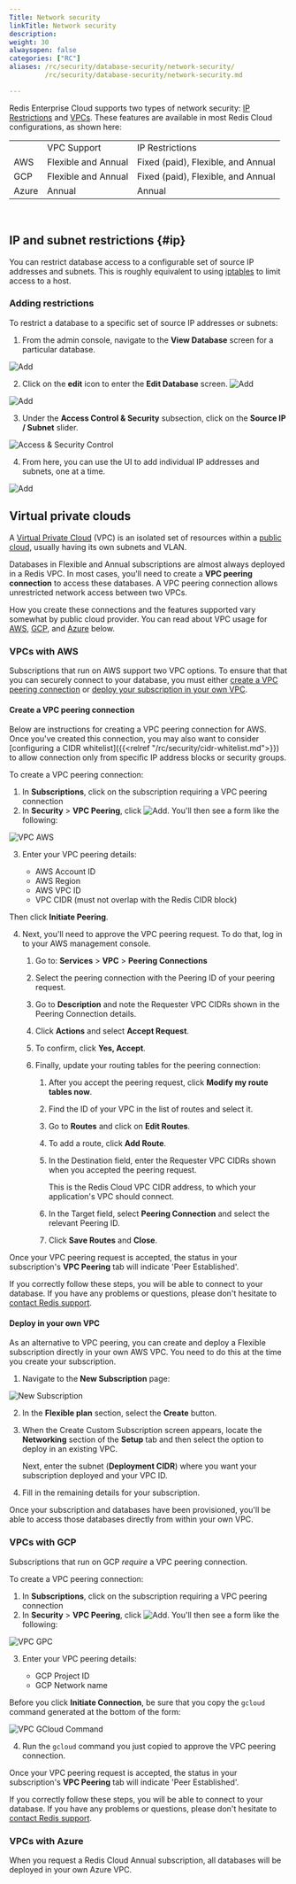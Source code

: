 ```yaml
---
Title: Network security
linkTitle: Network security
description:
weight: 30
alwaysopen: false
categories: ["RC"]
aliases: /rc/security/database-security/network-security/
         /rc/security/database-security/network-security.md

---
```


Redis Enterprise Cloud supports two types of network security: [IP Restrictions](#ip) and [VPCs](#virtual-private-clouds). These features are available in most Redis Cloud configurations, as shown here:

<table>
<tbody>
<tr style="height: 23px;">
<td style="height: 23px;">&nbsp;</td>
<td style="height: 23px;">VPC Support</td>
<td style="height: 23px;">IP Restrictions</td>
</tr>
<tr style="height: 23px;">
<td style="height: 23px;">AWS</td>
<td style="height: 23px;">Flexible and Annual</td>
<td style="height: 23px;">Fixed (paid), Flexible, and Annual</td>
</tr>
<tr style="height: 23px;">
<td style="height: 23px;">GCP</td>
<td style="height: 23px;">Flexible and Annual</td>
<td style="height: 23px;">Fixed (paid), Flexible, and Annual</td>
</tr>
<tr style="height: 23px;">
<td style="height: 23px;">Azure</td>
<td style="height: 23px;">Annual</td>
<td style="height: 23px;">Annual</td>
</tr>
</tbody>
</table>
<p>&nbsp;</p>

## IP and subnet restrictions {#ip}

You can restrict database access to a configurable
set of source IP addresses and subnets. This is roughly equivalent
to using [iptables](https://en.wikipedia.org/wiki/Iptables) to limit access to a host.

### Adding restrictions

To restrict a database to a specific set of source IP addresses or subnets:

1. From the admin console, navigate to the **View Database** screen for a particular database.

![Add](/images/rc/view-db.png#no-click "View Database")

2. Click on the **edit** icon to enter the **Edit Database** screen. ![Add](/images/rc/icon_edit.png#no-click "Edit")

![Add](/images/rc/edit-db.png#no-click "Edit Database")

3. Under the **Access Control & Security** subsection, click on the **Source IP / Subnet** slider.

![Access & Security Control](/images/rc/access-control-security.png "Access Control / Security")

4. From here, you can use the UI to add individual IP addresses and subnets, one at a time.

![Add](/images/rc/source-ip-subnet.png "Source IP / Subnet")

## Virtual private clouds

A [Virtual Private Cloud](https://en.wikipedia.org/wiki/Virtual_private_cloud) (VPC) is an isolated set of resources within a [public cloud](https://en.wikipedia.org/wiki/Cloud_computing#Public_cloud), usually having its own subnets and VLAN.

Databases in Flexible and Annual subscriptions are almost always deployed in a Redis VPC. In most cases, you'll need to create a **VPC peering connection** to access these databases. A VPC peering connection allows unrestricted network access between two VPCs.

How you create these connections and the features supported vary somewhat by public cloud provider. You can read about VPC usage for [AWS](#vpcs-with-aws), [GCP](#vpcs-with-gcp), and [Azure](#vpcs-with-azure) below.

### VPCs with AWS

Subscriptions that run on AWS support two VPC options. To ensure that that you can securely connect to your database, you must either [create a VPC peering connection](#creating-a-vpc-peering-connection) or [deploy your subscription in your own VPC](#deploying-in-your-own-vpc).

#### Create a VPC peering connection

Below are instructions for creating a VPC peering connection for AWS. Once you've created this connection, you may also want to consider [configuring a CIDR whitelist]({{<relref "/rc/security/cidr-whitelist.md">}}) to allow connection only from specific IP address blocks or security groups.

To create a VPC peering connection:

1. In **Subscriptions**, click on the subscription requiring a VPC peering connection
2. In **Security** > **VPC Peering**, click ![Add](/images/rs/icon_add.png#no-click "Add"). You'll then see a form like the following:

![VPC AWS](/images/rc/vpc-aws.png "VPC AWS")

3. Enter your VPC peering details:

    - AWS Account ID
    - AWS Region
    - AWS VPC ID
    - VPC CIDR (must not overlap with the Redis CIDR block)

Then click **Initiate Peering**.

4. Next, you'll need to approve the VPC peering request. To do that, log in to your AWS management console.

      1. Go to: **Services** > **VPC** > **Peering Connections**
      1. Select the peering connection with the Peering ID of your peering request.
      1. Go to **Description** and note the Requester VPC CIDRs shown in the Peering Connection details.
      1. Click **Actions** and select **Accept Request**.
      1. To confirm, click **Yes, Accept**.
      1. Finally, update your routing tables for the peering connection:

            1. After you accept the peering request, click **Modify my route tables now**.
            1. Find the ID of your VPC in the list of routes and select it.
            1. Go to **Routes** and click on **Edit Routes**.
            1. To add a route, click **Add Route**.
            1. In the Destination field, enter the Requester VPC CIDRs shown when you accepted the peering request.

               This is the Redis Cloud VPC CIDR address, to which your application's VPC should connect.

            1. In the Target field, select **Peering Connection** and select the relevant Peering ID.
            1. Click **Save Routes** and **Close**.

Once your VPC peering request is accepted, the status in your subscription's **VPC Peering** tab will indicate 'Peer Established'.

If you correctly follow these steps, you will be able to connect to your database. If you have any problems or questions,
please don't hesitate to [contact Redis support](https://redislabs.com/company/support/).

#### Deploy in your own VPC

As an alternative to VPC peering, you can create and deploy a Flexible subscription directly in your own AWS VPC. You need to do this at the time you create your subscription.

1. Navigate to the **New Subscription** page:

![New Subscription](/images/rc/new-subscription.png "New Subscription")

2. In the **Flexible plan** section, select the **Create** button.

3.  When the Create Custom Subscription screen appears, locate the **Networking** section of the **Setup** tab and then select the option to deploy in an existing VPC.

    Next, enter the subnet (**Deployment CIDR**) where you want your subscription deployed and your VPC ID.

4.  Fill in the remaining details for your subscription.

Once your subscription and databases have been provisioned, you'll be able to access those databases directly from within your own VPC.

### VPCs with GCP

Subscriptions that run on GCP *require* a VPC peering connection.

To create a VPC peering connection:

1. In **Subscriptions**, click on the subscription requiring a VPC peering connection
2. In **Security** > **VPC Peering**, click ![Add](/images/rs/icon_add.png#no-click "Add"). You'll then see a form like the following:

![VPC GPC](/images/rc/vpc-gpc.png "VPC GPC")

3. Enter your VPC peering details:

      - GCP Project ID
      - GCP Network name

Before you click **Initiate Connection**, be sure that you copy the `gcloud` command generated at the bottom of the form:

![VPC GCloud Command](/images/rc/vpc-gcloud-command.png "VPC GCloud Command")

4. Run the `gcloud` command you just copied to approve the VPC peering connection.

Once your VPC peering request is accepted, the status in your subscription's **VPC Peering** tab will indicate 'Peer Established'.

If you correctly follow these steps, you will be able to connect to your database. If you have any problems or questions,
please don't hesitate to [contact Redis support](https://redislabs.com/company/support/).

### VPCs with Azure

When you request a Redis Cloud Annual subscription, all databases will be deployed in your own Azure VPC.
